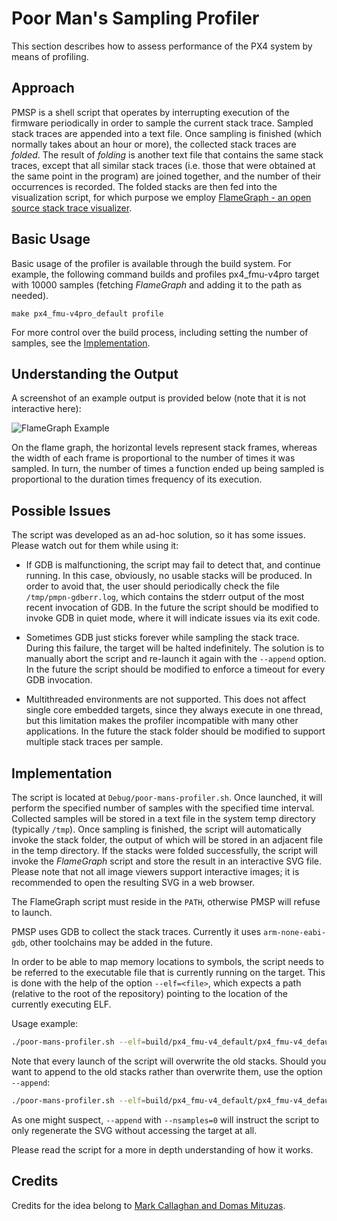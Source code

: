 # Poor Man's Sampling Profiler

This section describes how to assess performance of the PX4 system by means of profiling.

## Approach

PMSP is a shell script that operates by interrupting execution of the firmware periodically in order to sample the current stack trace.
Sampled stack traces are appended into a text file.
Once sampling is finished (which normally takes about an hour or more), the collected stack traces are *folded*.
The result of *folding* is another text file that contains the same stack traces, except that all similar stack traces (i.e. those that were obtained at the same point in the program) are joined together, and the number of their occurrences is recorded.
The folded stacks are then fed into the visualization script, for which purpose we employ [FlameGraph - an open source stack trace visualizer](http://www.brendangregg.com/flamegraphs.html).

## Basic Usage

Basic usage of the profiler is available through the build system. 
For example, the following command builds and profiles px4_fmu-v4pro target with 10000 samples (fetching *FlameGraph* and adding it to the path as needed).

```
make px4_fmu-v4pro_default profile
```

For more control over the build process, including setting the number of samples, see the [Implementation](#implementation).

## Understanding the Output

A screenshot of an example output is provided below (note that it is not interactive here):

![FlameGraph Example](../../assets/flamegraph-example.png)

On the flame graph, the horizontal levels represent stack frames, whereas the width of each frame is proportional to the number of times it was sampled.
In turn, the number of times a function ended up being sampled is proportional to the duration times frequency of its execution.

## Possible Issues

The script was developed as an ad-hoc solution, so it has some issues.
Please watch out for them while using it:

* If GDB is malfunctioning, the script may fail to detect that, and continue running.
  In this case, obviously, no usable stacks will be produced.
  In order to avoid that, the user should periodically check the file `/tmp/pmpn-gdberr.log`, which contains the stderr output of the most recent invocation of GDB.
  In the future the script should be modified to invoke GDB in quiet mode, where it will indicate issues via its exit code.

* Sometimes GDB just sticks forever while sampling the stack trace.
  During this failure, the target will be halted indefinitely.
  The solution is to manually abort the script and re-launch it again with the `--append` option.
  In the future the script should be modified to enforce a timeout for every GDB invocation.

* Multithreaded environments are not supported.
  This does not affect single core embedded targets, since they always execute in one thread, but this limitation makes the profiler incompatible with many other applications.
  In the future the stack folder should be modified to support multiple stack traces per sample.

<a id="implementation"></a>
## Implementation

The script is located at `Debug/poor-mans-profiler.sh`.
Once launched, it will perform the specified number of samples with the specified time interval.
Collected samples will be stored in a text file in the system temp directory (typically `/tmp`).
Once sampling is finished, the script will automatically invoke the stack folder, the output of which will be stored in an adjacent file in the temp directory.
If the stacks were folded successfully, the script will invoke the *FlameGraph* script and store the result in an interactive SVG file.
Please note that not all image viewers support interactive images;
it is recommended to open the resulting SVG in a web browser.

The FlameGraph script must reside in the `PATH`, otherwise PMSP will refuse to launch.

PMSP uses GDB to collect the stack traces.
Currently it uses `arm-none-eabi-gdb`, other toolchains may be added in the future.

In order to be able to map memory locations to symbols, the script needs to be referred to the executable file that is currently running on the target.
This is done with the help of the option `--elf=<file>`, which expects a path (relative to the root of the repository) pointing to the location of the currently executing ELF.

Usage example:

```bash
./poor-mans-profiler.sh --elf=build/px4_fmu-v4_default/px4_fmu-v4_default.elf --nsamples=30000
```

Note that every launch of the script will overwrite the old stacks. 
Should you want to append to the old stacks rather than overwrite them, use the option `--append`:

```bash
./poor-mans-profiler.sh --elf=build/px4_fmu-v4_default/px4_fmu-v4_default.elf --nsamples=30000 --append
```

As one might suspect, `--append` with `--nsamples=0` will instruct the script to only regenerate the SVG without accessing the target at all.

Please read the script for a more in depth understanding of how it works.

## Credits

Credits for the idea belong to
[Mark Callaghan and Domas Mituzas](https://dom.as/2009/02/15/poor-mans-contention-profiling/).

